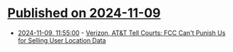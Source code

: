 # [Published on 2024-11-09](index.md)

* [2024-11-09, 11:55:00](https://soylentnews.org/article.pl?sid=24/11/09/0542219&from=rss) - [Verizon, AT&T Tell Courts: FCC Can't Punish Us for Selling User Location Data](https://soylentnews.org/article.pl?sid=24/11/09/0542219&from=rss)
